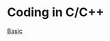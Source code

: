 
# Coding in C/C++
[Basic](https://github.com/MaChuChu/Coding-101/blob/main/C_C%2B%2B/Basics/C%20Language%20Introduction.md)
